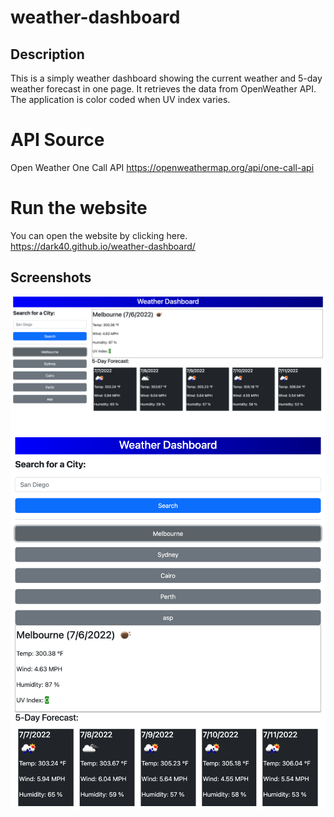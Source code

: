 # weather-dashboard

## Description

This is a simply weather dashboard showing the current weather and 5-day weather forecast in one page. It retrieves the data from OpenWeather API. The application is color coded when UV index varies. 

# API Source

Open Weather One Call API
https://openweathermap.org/api/one-call-api

# Run the website

You can open the website by clicking here.
https://dark40.github.io/weather-dashboard/ 

## Screenshots
![Desktop Version](./assets/imgs/desktop.png)
![Mobile Version](./assets/imgs/mobile.png)
